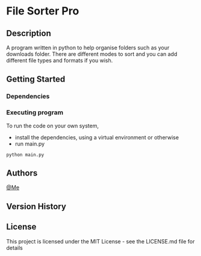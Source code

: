 # File Sorter Pro

## Description

A program written in python to help organise folders such as your downloads folder. There are different modes to sort and you can add different file types and formats if you wish.

## Getting Started

### Dependencies

### Executing program

To run the code on your own system,

- install the dependencies, using a virtual environment or otherwise
- run main.py

```
python main.py
```

## Authors

[@Me](https://github.com/mdanyalmalik)

## Version History

## License

This project is licensed under the MIT License - see the LICENSE.md file for details
